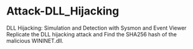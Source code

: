 # Attack-DLL_Hijacking
DLL Hijacking: Simulation and Detection with Sysmon and Event Viewer
Replicate the DLL hijacking attack and Find the SHA256 hash of the malicious WININET.dll.
